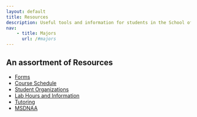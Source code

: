 ```yaml
---
layout: default
title: Resources
description: Useful tools and information for students in the School of CSE
nav:
    - title: Majors
      url: /#majors
---
```


## An assortment of __Resources__

- [Forms][forms]
- [Course Schedule][courses]
- [Student Organizations][clubs]
- [Lab Hours and Information][labs]
- [Tutoring][tutoring]
- [MSDNAA][msdnaa]

[forms]: /forms
[courses]: /course-schedule
[clubs]: /clubs
[labs]: /labs
[tutoring]: /tutoring
[msdnaa]: /msdnaa
